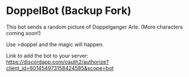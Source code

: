 # DoppelBot (Backup Fork)

This bot sends a random picture of Doppelganger Arle. (More characters coming soon!)

Use >doppel and the magic will happen.

Link to add the bot to your server: <https://discordapp.com/oauth2/authorize?client_id=601454973158424585&scope=bot>
